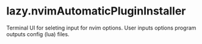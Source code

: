 # lazy.nvimAutomaticPluginInstaller

Terminal UI for seleting input for nvim options. 
User inputs options
program outputs config (lua) files.
